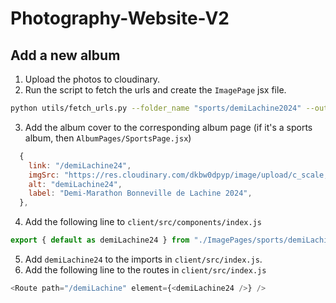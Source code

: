 # Photography-Website-V2

## Add a new album 
1. Upload the photos to cloudinary. 
2. Run the script to fetch the urls and create the `ImagePage` jsx file. 
```bash
python utils/fetch_urls.py --folder_name "sports/demiLachine2024" --output_file "client/src/components/ImagePages/sports/demiLachine.jsx" --save_to_jsx --alt "demiLachine2024" --reverse
```
3. Add the album cover to the corresponding album page (if it's a sports album, then `AlbumPages/SportsPage.jsx`)
```js
  {
    link: "/demiLachine24",
    imgSrc: "https://res.cloudinary.com/dkbw0dpyp/image/upload/c_scale,w_768/v1728657700/sports/demiLachine2024/jx3o6tqzefkx91agirss.jpg",
    alt: "demiLachine24",
    label: "Demi-Marathon Bonneville de Lachine 2024",
  },
```
4. Add the following line to `client/src/components/index.js`
```js
export { default as demiLachine24 } from "./ImagePages/sports/demiLachine24"
```
5. Add `demiLachine24` to the imports in `client/src/index.js`.
6. Add the following line to the routes in `client/src/index.js`
```js
<Route path="/demiLachine" element={<demiLachine24 />} />
```

